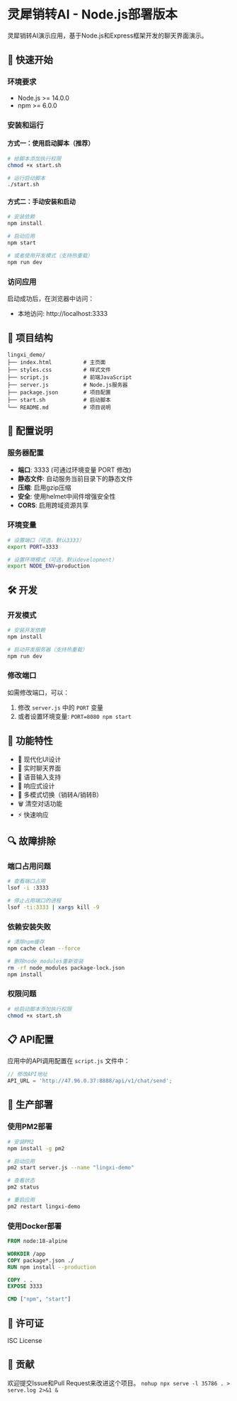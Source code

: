 # 灵犀销转AI - Node.js部署版本

灵犀销转AI演示应用，基于Node.js和Express框架开发的聊天界面演示。

## 🚀 快速开始

### 环境要求
- Node.js >= 14.0.0
- npm >= 6.0.0

### 安装和运行

#### 方式一：使用启动脚本（推荐）
```bash
# 给脚本添加执行权限
chmod +x start.sh

# 运行启动脚本
./start.sh
```

#### 方式二：手动安装和启动
```bash
# 安装依赖
npm install

# 启动应用
npm start

# 或者使用开发模式（支持热重载）
npm run dev
```

### 访问应用
启动成功后，在浏览器中访问：
- 本地访问: http://localhost:3333

## 📁 项目结构

```
lingxi_demo/
├── index.html          # 主页面
├── styles.css          # 样式文件
├── script.js           # 前端JavaScript
├── server.js           # Node.js服务器
├── package.json        # 项目配置
├── start.sh            # 启动脚本
└── README.md           # 项目说明
```

## 🔧 配置说明

### 服务器配置
- **端口**: 3333 (可通过环境变量 PORT 修改)
- **静态文件**: 自动服务当前目录下的静态文件
- **压缩**: 启用gzip压缩
- **安全**: 使用helmet中间件增强安全性
- **CORS**: 启用跨域资源共享

### 环境变量
```bash
# 设置端口（可选，默认3333）
export PORT=3333

# 设置环境模式（可选，默认development）
export NODE_ENV=production
```

## 🛠️ 开发

### 开发模式
```bash
# 安装开发依赖
npm install

# 启动开发服务器（支持热重载）
npm run dev
```

### 修改端口
如需修改端口，可以：
1. 修改 `server.js` 中的 `PORT` 变量
2. 或者设置环境变量: `PORT=8080 npm start`

## 📝 功能特性

- 🎨 现代化UI设计
- 💬 实时聊天界面
- 🎤 语音输入支持
- 📱 响应式设计
- 🔄 多模式切换（销转A/销转B）
- 🗑️ 清空对话功能
- ⚡ 快速响应

## 🔍 故障排除

### 端口占用问题
```bash
# 查看端口占用
lsof -i :3333

# 停止占用端口的进程
lsof -ti:3333 | xargs kill -9
```

### 依赖安装失败
```bash
# 清除npm缓存
npm cache clean --force

# 删除node_modules重新安装
rm -rf node_modules package-lock.json
npm install
```

### 权限问题
```bash
# 给启动脚本添加执行权限
chmod +x start.sh
```

## 📋 API配置

应用中的API调用配置在 `script.js` 文件中：

```javascript
// 修改API地址
API_URL = 'http://47.96.0.37:8888/api/v1/chat/send';
```

## 🚀 生产部署

### 使用PM2部署
```bash
# 安装PM2
npm install -g pm2

# 启动应用
pm2 start server.js --name "lingxi-demo"

# 查看状态
pm2 status

# 重启应用
pm2 restart lingxi-demo
```

### 使用Docker部署
```dockerfile
FROM node:18-alpine

WORKDIR /app
COPY package*.json ./
RUN npm install --production

COPY . .
EXPOSE 3333

CMD ["npm", "start"]
```

## 📄 许可证

ISC License

## 🤝 贡献

欢迎提交Issue和Pull Request来改进这个项目。
```nohup npx serve -l 35786 . > serve.log 2>&1 &```